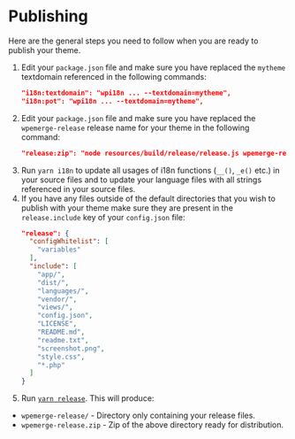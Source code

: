 # Publishing

Here are the general steps you need to follow when you are ready to publish your theme.

1. Edit your `package.json` file and make sure you have replaced the `mytheme` textdomain referenced in the following commands:
    ```json
    "i18n:textdomain": "wpi18n ... --textdomain=mytheme",
    "i18n:pot": "wpi18n ... --textdomain=mytheme",
    ```
2. Edit your `package.json` file and make sure you have replaced the `wpemerge-release` release name for your theme in the following command:
    ```json
    "release:zip": "node resources/build/release/release.js wpemerge-release"
    ```
2. Run `yarn i18n` to update all usages of i18n functions (`__()`, `_e()` etc.) in your source files and to update your language files with all strings referenced in your source files.
3. If you have any files outside of the default directories that you wish to publish with your theme make sure they are present in the `release.include` key of your `config.json` file:
    ```json
    "release": {
      "configWhitelist": [
        "variables"
      ],
      "include": [
        "app/",
        "dist/",
        "languages/",
        "vendor/",
        "views/",
        "config.json",
        "LICENSE",
        "README.md",
        "readme.txt",
        "screenshot.png",
        "style.css",
        "*.php"
      ]
    }
    ```
4. Run [`yarn release`](starter-theme/scripts/overview#yarn-release). This will produce:
  - `wpemerge-release/` - Directory only containing your release files.
  - `wpemerge-release.zip` - Zip of the above directory ready for distribution.
